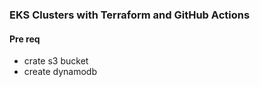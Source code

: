 ### EKS Clusters with Terraform and GitHub Actions

#### Pre req

- crate s3 bucket
- create dynamodb 